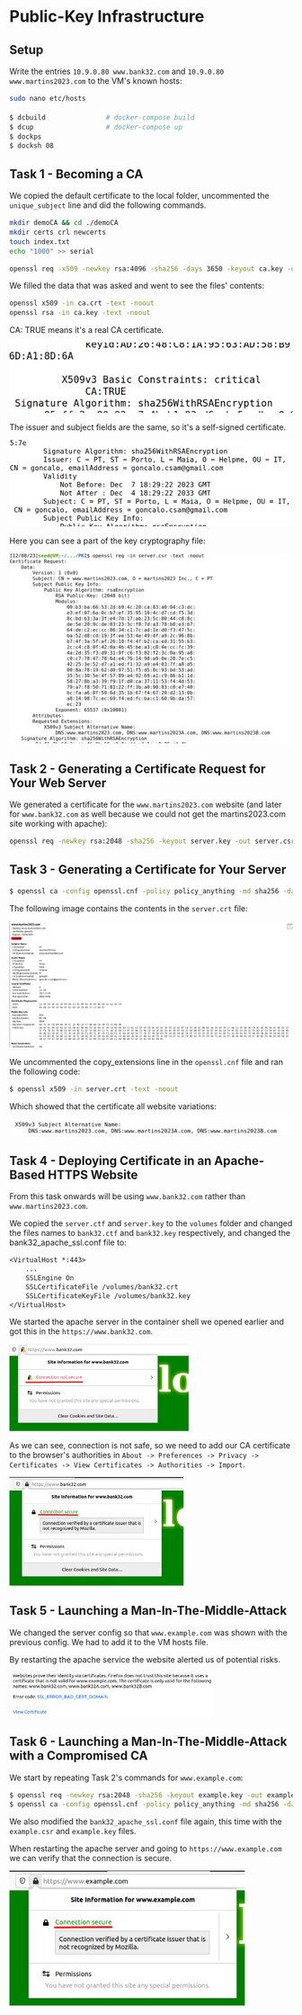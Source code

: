 # Public-Key Infrastructure

## Setup

Write the entries `10.9.0.80 www.bank32.com` and `10.9.0.80 www.martins2023.com` to the VM's known hosts:

```bash
sudo nano etc/hosts    

$ dcbuild               # docker-compose build
$ dcup                  # docker-compose up
$ dockps
$ docksh 08
```
## Task 1 - Becoming a CA

We copied the default certificate to the local folder, uncommented the `unique_subject` line and did the following commands.

```bash
mkdir demoCA && cd ./demoCA
mkdir certs crl newcerts
touch index.txt
echo "1000" >> serial
```
```bash
openssl req -x509 -newkey rsa:4096 -sha256 -days 3650 -keyout ca.key -out ca.crt
```

We filled the data that was asked and went to see the files' contents:

```bash
openssl x509 -in ca.crt -text -noout
openssl rsa -in ca.key -text -noout
```

CA: TRUE means it's a real CA certificate.

![Alt text](../images/image11.png)

The issuer and subject fields are the same, so it's a self-signed certificate.

![Alt text](../images/image11-1.png)

Here you can see a part of the key cryptography file:

![Alt text](../images/image11-2.png)

## Task 2 - Generating a Certificate Request for Your Web Server

We generated a certificate for the `www.martins2023.com` website (and later for `www.bank32.com` as well because we could not get the martins2023.com site working with apache):

```bash
openssl req -newkey rsa:2048 -sha256 -keyout server.key -out server.csr -subj "/CN=www.martins2023.com/O=Martins2023 Inc./C=PT"  passout pass:dees -addext "subjectAltName = DNS:www.martins2023.com, DNS:www.martins2023A.com, DNS:www.martins2023B.com"
```
## Task 3 - Generating a Certificate for Your Server

```bash
$ openssl ca -config openssl.cnf -policy policy_anything -md sha256 -days 3650 -in server.csr -out server.crt -batch -cert ca.crt -keyfile ca.key
```

The following image contains the contents in the `server.crt` file:

![Alt text](../images/image11-3.png)

We uncommented the copy_extensions line in the `openssl.cnf` file and ran the following code:

```bash
$ openssl x509 -in server.crt -text -noout
```

Which showed that the certificate all website variations:

![Alt text](../images/image11-4.png)

## Task 4 - Deploying Certificate in an Apache-Based HTTPS Website

From this task onwards will be using `www.bank32.com` rather than `www.martins2023.com`.

We copied the `server.ctf` and `server.key` to the `volumes` folder and changed the files names to `bank32.ctf` and `bank32.key` respectively, and changed the bank32_apache_ssl.conf file to:

```
<VirtualHost *:443> 
    ...
    SSLEngine On 
    SSLCertificateFile /volumes/bank32.crt
    SSLCertificateKeyFile /volumes/bank32.key
</VirtualHost>
```
We started the apache server in the container shell we opened earlier and got this in the `https://www.bank32.com`.

![Alt text](../images/image11-5.png)

As we can see, connection is not safe, so we need to add our CA certificate to the browser's authorities in `About -> Preferences -> Privacy -> Certificates -> View Certificates -> Authorities -> Import`.

![Alt text](../images/image11-6.png)

## Task 5 - Launching a Man-In-The-Middle-Attack

We changed the server config so that `www.example.com` was shown with the previous config. We had to add it to the VM hosts file.

By restarting the apache service the website alerted us of potential risks.

![Alt text](../images/image11-7.png)

## Task 6 - Launching a Man-In-The-Middle-Attack with a Compromised CA

We start by repeating Task 2's commands for `www.example.com`:

```bash
$ openssl req -newkey rsa:2048 -sha256 -keyout example.key -out example.csr -subj "/CN=www.example.com/O=example Inc./C=US" -passout pass:dees
$ openssl ca -config openssl.cnf -policy policy_anything -md sha256 -days 3650 -in example.csr -out example.crt -batch -cert ca.crt -keyfile ca.key
```

We also modified the `bank32_apache_ssl.conf` file again, this time with the `example.csr` and `example.key` files.

When restarting the apache server and going to `https://www.example.com` we can verify that the connection is secure.

![Alt text](../images/image11-8.png)
